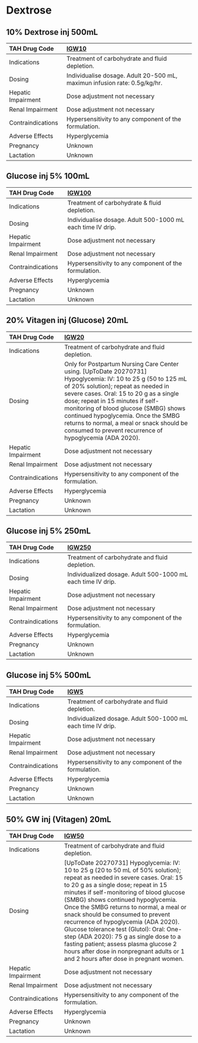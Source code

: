 # Dextrose

## 10% Dextrose inj 500mL

| TAH Drug Code      | [IGW10](https://www.tahsda.org.tw/drugs/hissearch.php?drug_code=IGW10)    |
|:-------------------|:--------------------------------------------------------------------------|
| Indications        | Treatment of carbohydrate and fluid depletion.                            |
| Dosing             | Individualise dosage. Adult 20-500 mL, maximun infusion rate: 0.5g/kg/hr. |
| Hepatic Impairment | Dose adjustment not necessary                                             |
| Renal Impairment   | Dose adjustment not necessary                                             |
| Contraindications  | Hypersensitivity to any component of the formulation.                     |
| Adverse Effects    | Hyperglycemia                                                             |
| Pregnancy          | Unknown                                                                   |
| Lactation          | Unknown                                                                   |

## Glucose inj 5% 100mL

| TAH Drug Code      | [IGW100](https://www.tahsda.org.tw/drugs/hissearch.php?drug_code=IGW100)   |
|:-------------------|:---------------------------------------------------------------------------|
| Indications        | Treatment of carbohydrate & fluid depletion.                               |
| Dosing             | Individualise dosage. Adult 500-1000 mL each time IV drip.                 |
| Hepatic Impairment | Dose adjustment not necessary                                              |
| Renal Impairment   | Dose adjustment not necessary                                              |
| Contraindications  | Hypersensitivity to any component of the formulation.                      |
| Adverse Effects    | Hyperglycemia                                                              |
| Pregnancy          | Unknown                                                                    |
| Lactation          | Unknown                                                                    |

## 20% Vitagen inj (Glucose) 20mL

| TAH Drug Code      | [IGW20](https://www.tahsda.org.tw/drugs/hissearch.php?drug_code=IGW20)                                                                                                                                                                                                                                                                                                                                                   |
|:-------------------|:-------------------------------------------------------------------------------------------------------------------------------------------------------------------------------------------------------------------------------------------------------------------------------------------------------------------------------------------------------------------------------------------------------------------------|
| Indications        | Treatment of carbohydrate and fluid depletion.                                                                                                                                                                                                                                                                                                                                                                           |
| Dosing             | Only for Postpartum Nursing Care Center using. [UpToDate 20270731] Hypoglycemia: IV: 10 to 25 g (50 to 125 mL of 20% solution); repeat as needed in severe cases. Oral: 15 to 20 g as a single dose; repeat in 15 minutes if self-monitoring of blood glucose (SMBG) shows continued hypoglycemia. Once the SMBG returns to normal, a meal or snack should be consumed to prevent recurrence of hypoglycemia (ADA 2020). |
| Hepatic Impairment | Dose adjustment not necessary                                                                                                                                                                                                                                                                                                                                                                                            |
| Renal Impairment   | Dose adjustment not necessary                                                                                                                                                                                                                                                                                                                                                                                            |
| Contraindications  | Hypersensitivity to any component of the formulation.                                                                                                                                                                                                                                                                                                                                                                    |
| Adverse Effects    | Hyperglycemia                                                                                                                                                                                                                                                                                                                                                                                                            |
| Pregnancy          | Unknown                                                                                                                                                                                                                                                                                                                                                                                                                  |
| Lactation          | Unknown                                                                                                                                                                                                                                                                                                                                                                                                                  |

## Glucose inj 5% 250mL

| TAH Drug Code      | [IGW250](https://www.tahsda.org.tw/drugs/hissearch.php?drug_code=IGW250)   |
|:-------------------|:---------------------------------------------------------------------------|
| Indications        | Treatment of carbohydrate and fluid depletion.                             |
| Dosing             | Individualized dosage. Adult 500-1000 mL each time IV drip.                |
| Hepatic Impairment | Dose adjustment not necessary                                              |
| Renal Impairment   | Dose adjustment not necessary                                              |
| Contraindications  | Hypersensitivity to any component of the formulation.                      |
| Adverse Effects    | Hyperglycemia                                                              |
| Pregnancy          | Unknown                                                                    |
| Lactation          | Unknown                                                                    |

## Glucose inj 5% 500mL

| TAH Drug Code      | [IGW5](https://www.tahsda.org.tw/drugs/hissearch.php?drug_code=IGW5)   |
|:-------------------|:-----------------------------------------------------------------------|
| Indications        | Treatment of carbohydrate and fluid depletion.                         |
| Dosing             | Individualized dosage. Adult 500-1000 mL each time IV drip.            |
| Hepatic Impairment | Dose adjustment not necessary                                          |
| Renal Impairment   | Dose adjustment not necessary                                          |
| Contraindications  | Hypersensitivity to any component of the formulation.                  |
| Adverse Effects    | Hyperglycemia                                                          |
| Pregnancy          | Unknown                                                                |
| Lactation          | Unknown                                                                |

## 50% GW inj (Vitagen) 20mL

| TAH Drug Code      | [IGW50](https://www.tahsda.org.tw/drugs/hissearch.php?drug_code=IGW50)                                                                                                                                                                                                                                                                                                                                                                                                                                                                                                                       |
|:-------------------|:---------------------------------------------------------------------------------------------------------------------------------------------------------------------------------------------------------------------------------------------------------------------------------------------------------------------------------------------------------------------------------------------------------------------------------------------------------------------------------------------------------------------------------------------------------------------------------------------|
| Indications        | Treatment of carbohydrate and fluid depletion.                                                                                                                                                                                                                                                                                                                                                                                                                                                                                                                                               |
| Dosing             | [UpToDate 20270731] Hypoglycemia: IV: 10 to 25 g (20 to 50 mL of 50% solution); repeat as needed in severe cases. Oral: 15 to 20 g as a single dose; repeat in 15 minutes if self-monitoring of blood glucose (SMBG) shows continued hypoglycemia. Once the SMBG returns to normal, a meal or snack should be consumed to prevent recurrence of hypoglycemia (ADA 2020). Glucose tolerance test (Glutol): Oral: One-step (ADA 2020): 75 g as single dose to a fasting patient; assess plasma glucose 2 hours after dose in nonpregnant adults or 1 and 2 hours after dose in pregnant women. |
| Hepatic Impairment | Dose adjustment not necessary                                                                                                                                                                                                                                                                                                                                                                                                                                                                                                                                                                |
| Renal Impairment   | Dose adjustment not necessary                                                                                                                                                                                                                                                                                                                                                                                                                                                                                                                                                                |
| Contraindications  | Hypersensitivity to any component of the formulation.                                                                                                                                                                                                                                                                                                                                                                                                                                                                                                                                        |
| Adverse Effects    | Hyperglycemia                                                                                                                                                                                                                                                                                                                                                                                                                                                                                                                                                                                |
| Pregnancy          | Unknown                                                                                                                                                                                                                                                                                                                                                                                                                                                                                                                                                                                      |
| Lactation          | Unknown                                                                                                                                                                                                                                                                                                                                                                                                                                                                                                                                                                                      |

